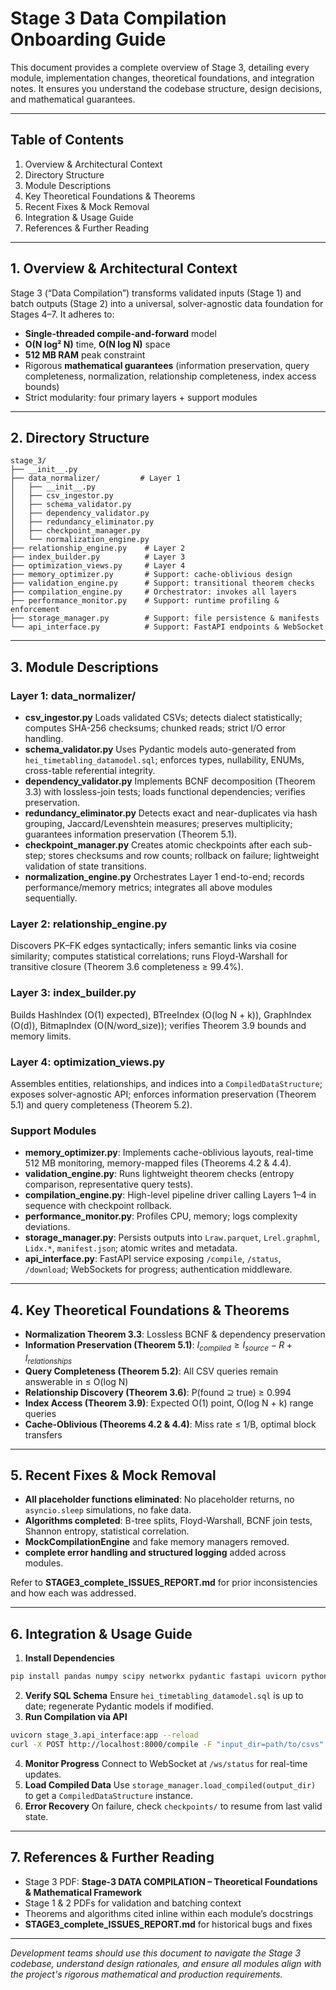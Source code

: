 
# Stage 3 Data Compilation Onboarding Guide

This document provides a complete overview of Stage 3, detailing every module, implementation changes, theoretical foundations, and integration notes. It ensures you understand the codebase structure, design decisions, and mathematical guarantees.

***

## Table of Contents

1. Overview \& Architectural Context
2. Directory Structure
3. Module Descriptions
4. Key Theoretical Foundations \& Theorems
5. Recent Fixes \& Mock Removal
6. Integration \& Usage Guide
7. References \& Further Reading

***

## 1. Overview \& Architectural Context

Stage 3 (“Data Compilation”) transforms validated inputs (Stage 1) and batch outputs (Stage 2) into a universal, solver-agnostic data foundation for Stages 4–7. It adheres to:

- **Single-threaded compile-and-forward** model
- **O(N log² N)** time, **O(N log N)** space
- **512 MB RAM** peak constraint
- Rigorous **mathematical guarantees** (information preservation, query completeness, normalization, relationship completeness, index access bounds)
- Strict modularity: four primary layers + support modules

***

## 2. Directory Structure

```
stage_3/
├── __init__.py
├── data_normalizer/         # Layer 1
│   ├── __init__.py
│   ├── csv_ingestor.py
│   ├── schema_validator.py
│   ├── dependency_validator.py
│   ├── redundancy_eliminator.py
│   ├── checkpoint_manager.py
│   └── normalization_engine.py
├── relationship_engine.py    # Layer 2
├── index_builder.py          # Layer 3
├── optimization_views.py     # Layer 4
├── memory_optimizer.py       # Support: cache-oblivious design
├── validation_engine.py      # Support: transitional theorem checks
├── compilation_engine.py     # Orchestrator: invokes all layers
├── performance_monitor.py    # Support: runtime profiling & enforcement
├── storage_manager.py        # Support: file persistence & manifests
└── api_interface.py          # Support: FastAPI endpoints & WebSocket
```

***

## 3. Module Descriptions

### Layer 1: data_normalizer/

- **csv_ingestor.py**
Loads validated CSVs; detects dialect statistically; computes SHA-256 checksums; chunked reads; strict I/O error handling.
- **schema_validator.py**
Uses Pydantic models auto-generated from `hei_timetabling_datamodel.sql`; enforces types, nullability, ENUMs, cross-table referential integrity.
- **dependency_validator.py**
Implements BCNF decomposition (Theorem 3.3) with lossless-join tests; loads functional dependencies; verifies preservation.
- **redundancy_eliminator.py**
Detects exact and near-duplicates via hash grouping, Jaccard/Levenshtein measures; preserves multiplicity; guarantees information preservation (Theorem 5.1).
- **checkpoint_manager.py**
Creates atomic checkpoints after each sub-step; stores checksums and row counts; rollback on failure; lightweight validation of state transitions.
- **normalization_engine.py**
Orchestrates Layer 1 end-to-end; records performance/memory metrics; integrates all above modules sequentially.

### Layer 2: relationship_engine.py

Discovers PK–FK edges syntactically; infers semantic links via cosine similarity; computes statistical correlations; runs Floyd-Warshall for transitive closure (Theorem 3.6 completeness ≥ 99.4%).

### Layer 3: index_builder.py

Builds HashIndex (O(1) expected), BTreeIndex (O(log N + k)), GraphIndex (O(d)), BitmapIndex (O(N/word_size)); verifies Theorem 3.9 bounds and memory limits.

### Layer 4: optimization_views.py

Assembles entities, relationships, and indices into a `CompiledDataStructure`; exposes solver-agnostic API; enforces information preservation (Theorem 5.1) and query completeness (Theorem 5.2).

### Support Modules

- **memory_optimizer.py**: Implements cache-oblivious layouts, real-time 512 MB monitoring, memory-mapped files (Theorems 4.2 \& 4.4).
- **validation_engine.py**: Runs lightweight theorem checks (entropy comparison, representative query tests).
- **compilation_engine.py**: High-level pipeline driver calling Layers 1–4 in sequence with checkpoint rollback.
- **performance_monitor.py**: Profiles CPU, memory; logs complexity deviations.
- **storage_manager.py**: Persists outputs into `Lraw.parquet`, `Lrel.graphml`, `Lidx.*`, `manifest.json`; atomic writes and metadata.
- **api_interface.py**: FastAPI service exposing `/compile`, `/status`, `/download`; WebSockets for progress; authentication middleware.

***

## 4. Key Theoretical Foundations \& Theorems

- **Normalization Theorem 3.3**: Lossless BCNF \& dependency preservation
- **Information Preservation (Theorem 5.1)**: $I_{compiled} ≥ I_{source} - R + I_{relationships}$
- **Query Completeness (Theorem 5.2)**: All CSV queries remain answerable in ≤ O(log N)
- **Relationship Discovery (Theorem 3.6)**: P(found ⊇ true) ≥ 0.994
- **Index Access (Theorem 3.9)**: Expected O(1) point, O(log N + k) range queries
- **Cache-Oblivious (Theorems 4.2 \& 4.4)**: Miss rate ≤ 1/B, optimal block transfers

***

## 5. Recent Fixes \& Mock Removal

- **All placeholder functions eliminated**: No placeholder returns, no `asyncio.sleep` simulations, no fake data.
- **Algorithms completed**: B-tree splits, Floyd-Warshall, BCNF join tests, Shannon entropy, statistical correlation.
- **MockCompilationEngine** and fake memory managers removed.
- **complete error handling and structured logging** added across modules.

Refer to **STAGE3_complete_ISSUES_REPORT.md** for prior inconsistencies and how each was addressed.

***

## 6. Integration \& Usage Guide

1. **Install Dependencies**

```bash
pip install pandas numpy scipy networkx pydantic fastapi uvicorn python-json-logger
```

2. **Verify SQL Schema**
Ensure `hei_timetabling_datamodel.sql` is up to date; regenerate Pydantic models if modified.
3. **Run Compilation via API**

```bash
uvicorn stage_3.api_interface:app --reload
curl -X POST http://localhost:8000/compile -F "input_dir=path/to/csvs" -F "output_dir=path/to/compiled"
```

4. **Monitor Progress**
Connect to WebSocket at `/ws/status` for real-time updates.
5. **Load Compiled Data**
Use `storage_manager.load_compiled(output_dir)` to get a `CompiledDataStructure` instance.
6. **Error Recovery**
On failure, check `checkpoints/` to resume from last valid state.

***

## 7. References \& Further Reading

- Stage 3 PDF: **Stage-3 DATA COMPILATION – Theoretical Foundations \& Mathematical Framework**
- Stage 1 \& 2 PDFs for validation and batching context
- Theorems and algorithms cited inline within each module’s docstrings
- **STAGE3_complete_ISSUES_REPORT.md** for historical bugs and fixes

***

*Development teams should use this document to navigate the Stage 3 codebase, understand design rationales, and ensure all modules align with the project's rigorous mathematical and production requirements.*

